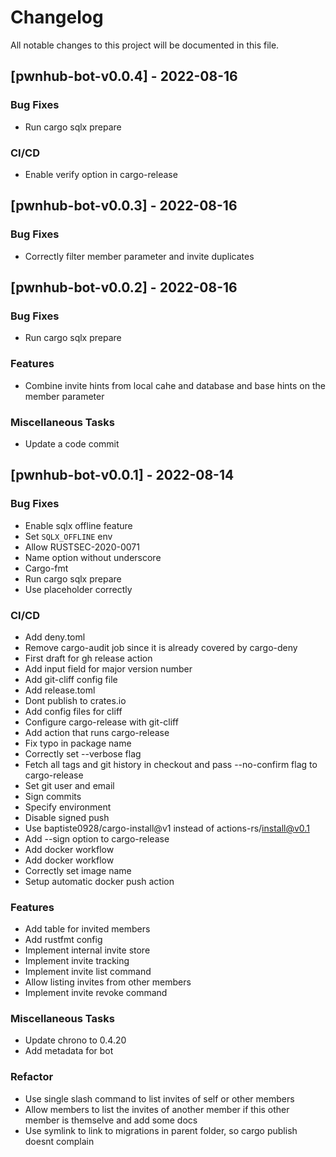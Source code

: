 # Changelog

All notable changes to this project will be documented in this file.

## [pwnhub-bot-v0.0.4] - 2022-08-16

### Bug Fixes

- Run cargo sqlx prepare

### CI/CD

- Enable verify option in cargo-release

## [pwnhub-bot-v0.0.3] - 2022-08-16

### Bug Fixes

- Correctly filter member parameter and invite duplicates

## [pwnhub-bot-v0.0.2] - 2022-08-16

### Bug Fixes

- Run cargo sqlx prepare

### Features

- Combine invite hints from local cahe and database and base hints on the member parameter

### Miscellaneous Tasks

- Update a code commit

## [pwnhub-bot-v0.0.1] - 2022-08-14

### Bug Fixes

- Enable sqlx offline feature
- Set `SQLX_OFFLINE` env
- Allow RUSTSEC-2020-0071
- Name option without underscore
- Cargo-fmt
- Run cargo sqlx prepare
- Use placeholder correctly

### CI/CD

- Add deny.toml
- Remove cargo-audit job since it is already covered by cargo-deny
- First draft for gh release action
- Add input field for major version number
- Add git-cliff config file
- Add release.toml
- Dont publish to crates.io
- Add config files for cliff
- Configure cargo-release with git-cliff
- Add action that runs cargo-release
- Fix typo in package name
- Correctly set --verbose flag
- Fetch all tags and git history in checkout and pass --no-confirm flag to cargo-release
- Set git user and email
- Sign commits
- Specify environment
- Disable signed push
- Use baptiste0928/cargo-install@v1 instead of actions-rs/install@v0.1
- Add --sign option to cargo-release
- Add docker workflow
- Add docker workflow
- Correctly set image name
- Setup automatic docker push action

### Features

- Add table for invited members
- Add rustfmt config
- Implement internal invite store
- Implement invite tracking
- Implement invite list command
- Allow listing invites from other members
- Implement invite revoke command

### Miscellaneous Tasks

- Update chrono to 0.4.20
- Add metadata for bot

### Refactor

- Use single slash command to list invites of self or other members
- Allow members to list the invites of another member if this other member is themselve and add some docs
- Use symlink to link to migrations in parent folder, so cargo publish doesnt complain

